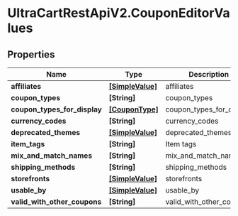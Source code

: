 # UltraCartRestApiV2.CouponEditorValues

## Properties

Name | Type | Description | Notes
------------ | ------------- | ------------- | -------------
**affiliates** | [**[SimpleValue]**](SimpleValue.md) | affiliates | [optional] 
**coupon_types** | **[String]** | coupon_types | [optional] 
**coupon_types_for_display** | [**[CouponType]**](CouponType.md) | coupon_types_for_display | [optional] 
**currency_codes** | **[String]** | currency_codes | [optional] 
**deprecated_themes** | [**[SimpleValue]**](SimpleValue.md) | deprecated_themes | [optional] 
**item_tags** | **[String]** | Item tags | [optional] 
**mix_and_match_names** | **[String]** | mix_and_match_names | [optional] 
**shipping_methods** | **[String]** | shipping_methods | [optional] 
**storefronts** | [**[SimpleValue]**](SimpleValue.md) | storefronts | [optional] 
**usable_by** | [**[SimpleValue]**](SimpleValue.md) | usable_by | [optional] 
**valid_with_other_coupons** | **[String]** | valid_with_other_coupons | [optional] 


